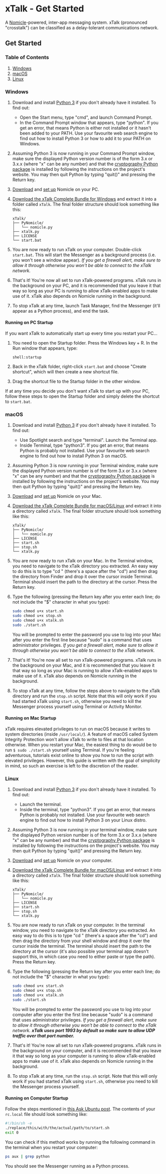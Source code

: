 # xTalk - Get Started

A [Nomicle](https://github.com/alimahouk/nomicle)-powered, inter-app messaging system. xTalk (pronounced "crosstalk") can be classified as a delay-tolerant communications network.

## Get Started

### Table of Contents

1. [Windows](#windows)
2. [macOS](#macos)
3. [Linux](#linux)

### Windows

1. Download and install [Python 3](https://www.python.org/download/releases/3.0/) if you don't already have it installed. To find out:
   - Open the Start menu, type "cmd", and launch Command Prompt.
   - In the Command Prompt window that appears, type "python". If you get an error, that means Python is either not installed or it hasn't been added to your PATH. Use your favourite web search engine to find out how to install Python 3 or how to add it to your PATH on Windows.

2. Assuming Python 3 is now running in your Command Prompt window, make sure the displayed Python version number is of the form 3.x or 3.x.x (where "x" can be any number) and that the [cryptography Python package](https://cryptography.io/en/latest/) is installed by following the instructions on the project's website. You may then quit Python by typing "quit()" and pressing the Return key.

3. [Download](https://github.com/alimahouk/nomicle/releases) and [set up](https://github.com/alimahouk/nomicle/blob/main/docs/tutorial.md#windows) Nomicle on your PC.

4. [Download the xTalk Complete Bundle for Windows](https://github.com/alimahouk/xtalk/releases) and extract it into a folder called `xTalk`. The final folder structure should look something like this:

   ```
   xTalk/
   ├── PyNomicle/
   │   └── nomicle.py
   ├── xtalk.py
   ├── LICENSE
   └── start.bat
   ```

5. You are now ready to run xTalk on your computer. Double-click `start.bat`. This will start the Messenger as a background process (i.e. you won't see a window appear). *If you get a firewall alert, make sure to allow it through otherwise you won't be able to connect to the xTalk network.*

6. That's it! You're now all set to run xTalk-powered programs. xTalk runs in the background on your PC, and it is recommended that you leave it that way so long as your PC is running to allow xTalk-enabled apps to make use of it. xTalk also depends on Nomicle running in the background.

7. To stop xTalk at any time, launch Task Manager, find the Messenger (it'll appear as a Python process), and end the task.

#### Running on PC Startup

If you want xTalk to automatically start up every time you restart your PC…

1. You need to open the Startup folder. Press the Windows key + R. In the Run window that appears, type:

   ```
   shell:startup
   ```

2. Back in the xTalk folder, right-click `start.bat` and choose "Create shortcut", which will then create a new shortcut file.

3. Drag the shortcut file to the Startup folder in the other window.

If at any time you decide you don't want xTalk to start up with your PC, follow these steps to open the Startup folder and simply delete the shortcut to `start.bat`.

### macOS

1. Download and install [Python 3](https://www.python.org/download/releases/3.0/) if you don't already have it installed. To find out:
   - Use Spotlight search and type "terminal". Launch the Terminal app.
   - Inside Terminal, type "python3". If you get an error, that means Python is probably not installed. Use your favourite web search engine to find out how to install Python 3 on macOS.

2. Assuming Python 3 is now running in your Terminal window, make sure the displayed Python version number is of the form 3.x or 3.x.x (where "x" can be any number) and that the [cryptography Python package](https://cryptography.io/en/latest/) is installed by following the instructions on the project's website. You may then quit Python by typing "quit()" and pressing the Return key.

3. [Download](https://github.com/alimahouk/nomicle/releases) and [set up](https://github.com/alimahouk/nomicle/blob/main/docs/tutorial.md#macos) Nomicle on your Mac.

4. [Download the xTalk Complete Bundle for macOS/Linux](https://github.com/alimahouk/xtalk/releases) and extract it into a directory called `xTalk`. The final folder structure should look something like this:

   ```
   xTalk/
   ├── PyNomicle/
   │   └── nomicle.py
   ├── LICENSE
   ├── start.sh
   ├── stop.sh
   └── xtalk.py
   ```

5. You are now ready to run xTalk on your Mac. In the Terminal window, you need to navigate to the xTalk directory you extracted. An easy way to do this is to type "cd " (there's a space after the "cd") and then drag the directory from Finder and drop it over the cursor inside Terminal. Terminal should insert the path to the directory at the cursor. Press the Return key.

6. Type the following (pressing the Return key after you enter each line; do not include the "$" character in what you type):

   ```bash
   sudo chmod u+x start.sh
   sudo chmod u+x stop.sh
   sudo chmod u+x xtalk.sh
   sudo ./start.sh
   ```

   You will be prompted to enter the password you use to log into your Mac after you enter the first line because "sudo" is a command that uses administrator privileges. *If you get a firewall alert, make sure to allow it through otherwise you won't be able to connect to the xTalk network.*

7. That's it! You're now all set to run xTalk-powered programs. xTalk runs in the background on your Mac, and it is recommended that you leave it that way so long as your Mac is running to allow xTalk-enabled apps to make use of it. xTalk also depends on Nomicle running in the background.

8. To stop xTalk at any time, follow the steps above to navigate to the xTalk directory and run the `stop.sh` script. Note that this will only work if you had started xTalk using `start.sh`, otherwise you need to kill the Messenger process yourself using Terminal or Activity Monitor.

#### Running on Mac Startup

xTalk requires elevated privileges to run on macOS because it writes to system directories (inside `/usr/local/`). A feature of macOS called System Integrity Protection won't allow xTalk to write to files at that location otherwise. When you restart your Mac, the easiest thing to do would be to run `$ sudo ./start.sh` yourself using Terminal. If you're feeling adventurous, tutorials exist online to show you how to run the script with elevated privileges. However, this guide is written with the goal of simplicity in mind, so such an exercise is left to the discretion of the reader.

### Linux

1. Download and install [Python 3](https://www.python.org/download/releases/3.0/) if you don't already have it installed. To find out:
   - Launch the terminal.
   - Inside the terminal, type "python3". If you get an error, that means Python is probably not installed. Use your favourite web search engine to find out how to install Python 3 on your Linux distro.

2. Assuming Python 3 is now running in your terminal window, make sure the displayed Python version number is of the form 3.x or 3.x.x (where "x" can be any number) and that the [cryptography Python package](https://cryptography.io/en/latest/) is installed by following the instructions on the project's website. You may then quit Python by typing "quit()" and pressing the Return key.

3. [Download](https://github.com/alimahouk/nomicle/releases) and [set up](https://github.com/alimahouk/nomicle/blob/main/docs/tutorial.md#linux) Nomicle on your computer.

4. [Download the xTalk Complete Bundle for macOS/Linux](https://github.com/alimahouk/xtalk/releases) and extract it into a directory called `xTalk`. The final folder structure should look something like this:

   ```
   xTalk/
   ├── PyNomicle/
   │   └── nomicle.py
   ├── LICENSE
   ├── start.sh
   ├── stop.sh
   └── xtalk.py
   ```

5. You are now ready to run xTalk on your computer. In the terminal window, you need to navigate to the xTalk directory you extracted. An easy way to do this is to type "cd " (there's a space after the "cd") and then drag the directory from your shell window and drop it over the cursor inside the terminal. The terminal should insert the path to the directory at the cursor (it's also possible your terminal app doesn't support this, in which case you need to either paste or type the path). Press the Return key.

6. Type the following (pressing the Return key after you enter each line; do not include the "$" character in what you type):

   ```bash
   sudo chmod u+x start.sh
   sudo chmod u+x stop.sh
   sudo chmod u+x xtalk.sh
   sudo ./start.sh
   ```

   You will be prompted to enter the password you use to log into your computer after you enter the first line because "sudo" is a command that uses administrator privileges. *If you get a firewall alert, make sure to allow it through otherwise you won't be able to connect to the xTalk network. **xTalk uses port 1993 by default so make sure to allow UDP traffic over that port number.***

7. That's it! You're now all set to run xTalk-powered programs. xTalk runs in the background on your computer, and it is recommended that you leave it that way so long as your computer is running to allow xTalk-enabled apps to make use of it. xTalk also depends on Nomicle running in the background.

8. To stop xTalk at any time, run the `stop.sh` script. Note that this will only work if you had started xTalk using `start.sh`, otherwise you need to kill the Messenger process yourself.

#### Running on Computer Startup

Follow the steps mentioned in [this Ask Ubuntu post](https://askubuntu.com/a/956539). The contents of your `rc.local` file should look something like:

```bash
#!/bin/sh -e
./replace/this/with/the/actual/path/to/start.sh
exit 0
```

You can check if this method works by running the following command in the terminal when you restart your computer:

```bash
ps aux | grep python
```

You should see the Messenger running as a Python process.
